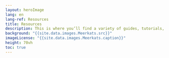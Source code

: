 ```yaml
--- 
layout: heroImage
lang: en
lang-ref: Resources
title: Resources
description: This is where you’ll find a variety of guides, tutorials, and FAQs for publishing data and using the VertNet Portal. Don’t forget to check Training Workshops and Publications & Videos for other descriptive and educational materials. We haven't forgotten about developers either. If all else fails, contact us with your questions.
background: "{{site.data.images.Meerkats.src}}"
imageLicense: "{{site.data.images.Meerkats.caption}}"
height: 70vh
toc: true
---
```

